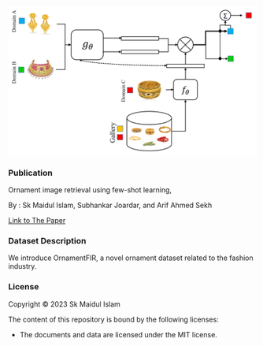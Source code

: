 ![Examples](image/model2.png)
### Publication
Ornament image retrieval using few-shot learning, 

By : Sk Maidul Islam, Subhankar Joardar, and Arif Ahmed Sekh

[Link to The Paper](https://doi.org/10.1007/s13735-023-00299-0)

### Dataset Description
We introduce OrnamentFIR, a novel ornament dataset related to the fashion industry. 
### License

Copyright © 2023 Sk Maidul Islam

The content of this repository is bound by the following licenses:

- The documents and data are licensed under the MIT license.
